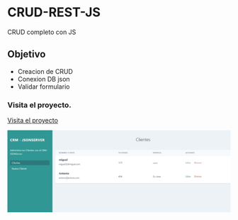 # CRUD-REST-JS
CRUD completo con JS

## Objetivo
+ Creacion de CRUD 
+ Conexion DB json
+ Validar formulario

### Visita el proyecto.

[Visita el proyecto](https://cartelerafilms.herokuapp.com/)


![](portada-crm.jpg)
